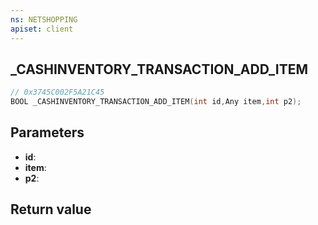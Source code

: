 ```yaml
---
ns: NETSHOPPING
apiset: client
---
```

## _CASHINVENTORY_TRANSACTION_ADD_ITEM

```c
// 0x3745C002F5A21C45
BOOL _CASHINVENTORY_TRANSACTION_ADD_ITEM(int id,Any item,int p2);
```


## Parameters
* **id**:
* **item**:
* **p2**:

## Return value

